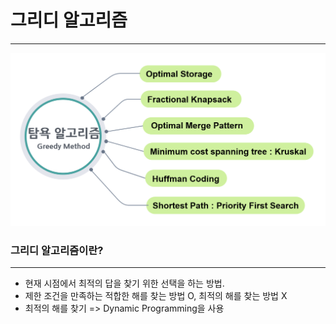 # 그리디 알고리즘

---

![그리디 알고리즘](그리디알고리즘.png)

### 그리디 알고리즘이란?

---

- 현재 시점에서 최적의 답을 찾기 위한 선택을 하는 방법.
- 제한 조건을 만족하는 적합한 해를 찾는 방법 O, 최적의 해를 찾는 방법 X
- 최적의 해를 찾기 => Dynamic Programming을 사용
